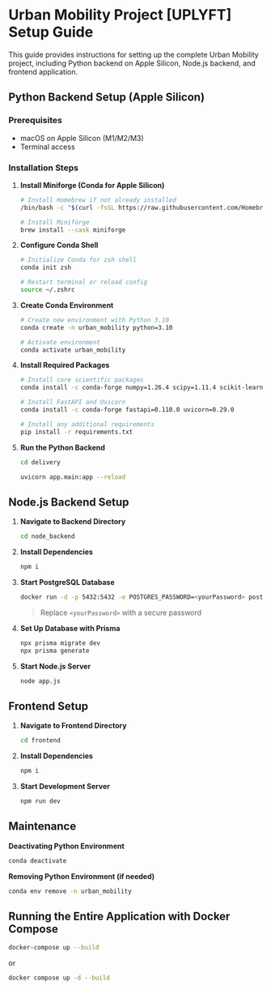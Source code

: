 
# Urban Mobility Project [UPLYFT] Setup Guide

This guide provides instructions for setting up the complete Urban Mobility project, including Python backend on Apple Silicon, Node.js backend, and frontend application.

## Python Backend Setup (Apple Silicon)

### Prerequisites
- macOS on Apple Silicon (M1/M2/M3)
- Terminal access

### Installation Steps

1. **Install Miniforge (Conda for Apple Silicon)**
   ```bash
   # Install Homebrew if not already installed
   /bin/bash -c "$(curl -fsSL https://raw.githubusercontent.com/Homebrew/install/HEAD/install.sh)"
   
   # Install Miniforge
   brew install --cask miniforge
   ```

2. **Configure Conda Shell**
   ```bash
   # Initialize Conda for zsh shell
   conda init zsh
   
   # Restart terminal or reload config
   source ~/.zshrc
   ```

3. **Create Conda Environment**
   ```bash
   # Create new environment with Python 3.10
   conda create -n urban_mobility python=3.10
   
   # Activate environment
   conda activate urban_mobility
   ```

4. **Install Required Packages**
   ```bash
   # Install core scientific packages
   conda install -c conda-forge numpy=1.26.4 scipy=1.11.4 scikit-learn=1.4.1 pydantic=2.6.1 requests=2.31.0
   
   # Install FastAPI and Uvicorn
   conda install -c conda-forge fastapi=0.110.0 uvicorn=0.29.0
   
   # Install any additional requirements
   pip install -r requirements.txt
   ```

5. **Run the Python Backend**
   ```bash
   cd delivery

   uvicorn app.main:app --reload
   ```

## Node.js Backend Setup

1. **Navigate to Backend Directory**
   ```bash
   cd node_backend
   ```

2. **Install Dependencies**
   ```bash
   npm i
   ```

3. **Start PostgreSQL Database**
   ```bash
   docker run -d -p 5432:5432 -e POSTGRES_PASSWORD=<yourPassword> postgres
   ```
   > Replace `<yourPassword>` with a secure password

4. **Set Up Database with Prisma**
   ```bash
   npx prisma migrate dev
   npx prisma generate
   ```

5. **Start Node.js Server**
   ```bash
   node app.js
   ```

## Frontend Setup

1. **Navigate to Frontend Directory**
   ```bash
   cd frontend
   ```

2. **Install Dependencies**
   ```bash
   npm i
   ```

3. **Start Development Server**
   ```bash
   npm run dev
   ```

## Maintenance

**Deactivating Python Environment**
```bash
conda deactivate
```

**Removing Python Environment (if needed)**
```bash
conda env remove -n urban_mobility
```
## Running the Entire Application with Docker Compose

```bash
docker-compose up --build
```
or
```bash
docker compose up -d --build
```
